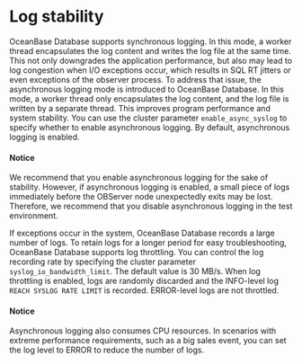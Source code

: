 # Log stability

OceanBase Database supports synchronous logging. In this mode, a worker thread encapsulates the log content and writes the log file at the same time. This not only downgrades the application performance, but also may lead to log congestion when I/O exceptions occur, which results in SQL RT jitters or even exceptions of the observer process. To address that issue, the asynchronous logging mode is introduced to OceanBase Database. In this mode, a worker thread only encapsulates the log content, and the log file is written by a separate thread. This improves program performance and system stability. You can use the cluster parameter `enable_async_syslog` to specify whether to enable asynchronous logging. By default, asynchronous logging is enabled.

<main id="notice" type='notice'>
    <h4>Notice</h4>
    <p>We recommend that you enable asynchronous logging for the sake of stability. However, if asynchronous logging is enabled, a small piece of logs immediately before the OBServer node unexpectedly exits may be lost. Therefore, we recommend that you disable asynchronous logging in the test environment. </p>
</main>

If exceptions occur in the system, OceanBase Database records a large number of logs. To retain logs for a longer period for easy troubleshooting, OceanBase Database supports log throttling. You can control the log recording rate by specifying the cluster parameter `syslog_io_bandwidth_limit`. The default value is 30 MB/s. When log throttling is enabled, logs are randomly discarded and the INFO-level log `REACH SYSLOG RATE LIMIT` is recorded. ERROR-level logs are not throttled.

<main id="notice" type='notice'>
    <h4>Notice</h4>
    <p>Asynchronous logging also consumes CPU resources. In scenarios with extreme performance requirements, such as a big sales event, you can set the log level to ERROR to reduce the number of logs. </p>
</main>